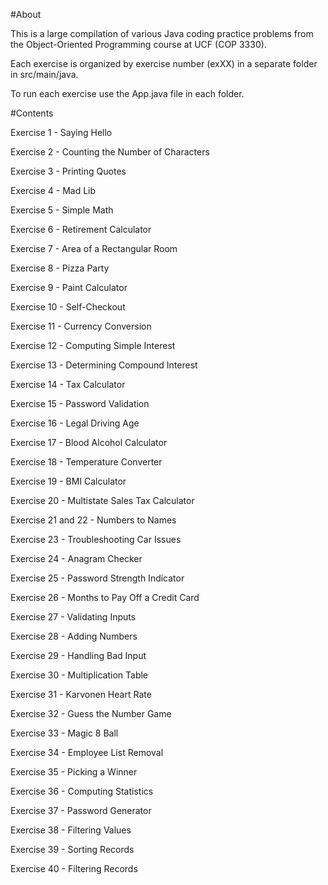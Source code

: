 #About

This is a large compilation of various Java coding practice problems 
from the Object-Oriented Programming course at UCF (COP 3330).

Each exercise is organized by exercise number (exXX) in a separate 
folder in src/main/java. 

To run each exercise use the App.java file in each folder.


#Contents

Exercise 1 - Saying Hello

Exercise 2 - Counting the Number of Characters

Exercise 3 - Printing Quotes

Exercise 4 - Mad Lib

Exercise 5 - Simple Math

Exercise 6 - Retirement Calculator

Exercise 7 - Area of a Rectangular Room

Exercise 8 - Pizza Party

Exercise 9 - Paint Calculator

Exercise 10 - Self-Checkout

Exercise 11 - Currency Conversion

Exercise 12 - Computing Simple Interest

Exercise 13 - Determining Compound Interest

Exercise 14 - Tax Calculator

Exercise 15 - Password Validation

Exercise 16 - Legal Driving Age

Exercise 17 - Blood Alcohol Calculator

Exercise 18 - Temperature Converter

Exercise 19 - BMI Calculator

Exercise 20 - Multistate Sales Tax Calculator

Exercise 21 and 22 - Numbers to Names

Exercise 23 - Troubleshooting Car Issues

Exercise 24 - Anagram Checker

Exercise 25 - Password Strength Indicator

Exercise 26 - Months to Pay Off a Credit Card

Exercise 27 - Validating Inputs

Exercise 28 - Adding Numbers

Exercise 29 - Handling Bad Input

Exercise 30 - Multiplication Table

Exercise 31 - Karvonen Heart Rate

Exercise 32 - Guess the Number Game

Exercise 33 - Magic 8 Ball

Exercise 34 - Employee List Removal

Exercise 35 - Picking a Winner

Exercise 36 - Computing Statistics

Exercise 37 - Password Generator

Exercise 38 - Filtering Values

Exercise 39 - Sorting Records

Exercise 40 - Filtering Records